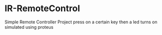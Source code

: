 # IR-RemoteControl
Simple Remote Controller Project press on a certain key then a led turns on simulated using proteus
